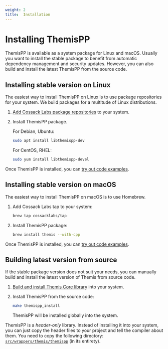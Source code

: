 ```yaml
---
weight: 2
title:  Installation
---
```


# Installing ThemisPP

ThemisPP is available as a system package for Linux and macOS.
Usually you want to install the stable package to benefit from automatic dependency management and security updates.
However, you can also build and install the latest ThemisPP from the source code.

## Installing stable version on Linux

The easiest way to install ThemisPP on Linux is to use package repositories for your system.
We build packages for a multitude of Linux distributions.

 1. [Add Cossack Labs package repositories](/docs/themis/installation/installation-from-packages)
    to your system.

 2. Install ThemisPP package.

    For Debian, Ubuntu:

    ```bash
    sudo apt install libthemispp-dev
    ```

    For CentOS, RHEL:

    ```bash
    sudo yum install libthemispp-devel
    ```

Once ThemisPP is installed, you can [try out code examples](../examples).

## Installing stable version on macOS

The easiest way to install ThemisPP on macOS is to use Homebrew.

 1. Add Cossack Labs tap to your system:

    ```bash
    brew tap cossacklabs/tap
    ```

 2. Install ThemisPP package:

    ```bash
    brew install themis --with-cpp
    ```

Once ThemisPP is installed, you can [try out code examples](../examples).

## Building latest version from source

If the stable package version does not suit your needs,
you can manually build and install the latest version of Themis from source code.

 1. [Build and install Themis Core library](/docs/themis/installation/installation-from-sources)
    into your system.

 2. Install ThemisPP from the source code:

    ```bash
    make themispp_install
    ```

    ThemisPP will be installed globally into the system.

ThemisPP is a _header-only_ library.
Instead of installing it into your system,
you can just copy the header files to your project and tell the compiler about them.
You need to copy the following directory:
[`src/wrappers/themis/themispp`](https://github.com/cossacklabs/themis/tree/master/src/wrappers/themis/themispp)
(in its entirety).
